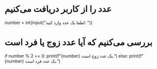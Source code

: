 # عدد را از کاربر دریافت می‌کنیم
number = int(input("لطفا یک عدد وارد کنید: "))

# بررسی می‌کنیم که آیا عدد زوج یا فرد است
if number % 2 == 0:
    print(f"{number} یک عدد زوج است.")
else:
    print(f"{number} یک عدد فرد است.")

